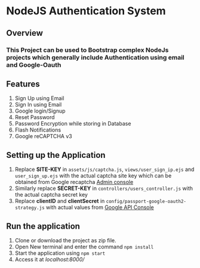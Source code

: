 # NodeJS Authentication System

## Overview
### This Project can be used to Bootstrap complex NodeJs projects which generally include Authentication using email and Google-Oauth

## Features
1. Sign Up using Email
2. Sign In using Email
3. Google login/Signup
4. Reset Password
5. Password Encryption while storing in Database
6. Flash Notifications
7. Google reCAPTCHA v3

## Setting up the Application
1. Replace **SITE-KEY** in `assets/js/captcha.js`, `views/user_sign_ip.ejs` and `user_sign_up.ejs` with the actual captcha site key which can be obtained from Google recaptcha [Admin console](https://www.google.com/recaptcha/intro/v3.html)
2. Similarly replace **SECRET-KEY** in `controllers/users_controller.js` with the actual captcha secret key
3. Replace **clientID** and **clientSecret** in `config/passport-google-oauth2-strategy.js` with actual values from [Google API Console](https://console.developers.google.com/apis/dashboard?project=nodejs-authentication-281706)

## Run the application
1. Clone or download the project as zip file.
2. Open New terminal and enter the command `npm install`
3. Start the application using `npm start`
4. Access it at *localhost:8000/*
